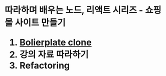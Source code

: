 <h1> 따라하며 배우는 노드, 리액트 시리즈 - 쇼핑몰 사이트 만들기

1. [Bolierplate clone](https://github.com/jaewonhimnae/boilerplate-mern-stack)
2. 강의 자료 따라하기
3. Refactoring
